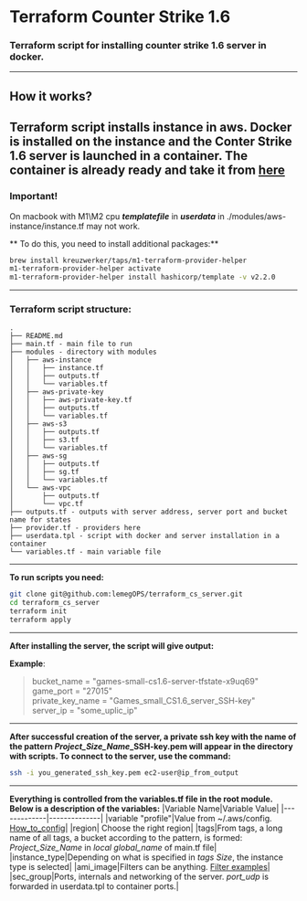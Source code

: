 # Terraform Counter Strike 1.6
### Terraform script for installing counter strike 1.6 server in docker.

---
## How it works?
Terraform script installs instance in aws. Docker is installed on the instance and the Conter Strike 1.6 server is launched in a container. The container is already ready and take it from [here](https://hub.docker.com/r/febley/counter-strike_server/)
---
### Important!
On macbook with M1\M2 cpu ***templatefile*** in ***userdata*** in ./modules/aws-instance/instance.tf may not work.


** To do this, you need to install additional packages:**
```bash
brew install kreuzwerker/taps/m1-terraform-provider-helper
m1-terraform-provider-helper activate
m1-terraform-provider-helper install hashicorp/template -v v2.2.0
```
---


### Terraform script structure:
```
.
├── README.md
├── main.tf - main file to run
├── modules - directory with modules
│   ├── aws-instance 
│   │   ├── instance.tf
│   │   ├── outputs.tf
│   │   └── variables.tf
│   ├── aws-private-key
│   │   ├── aws-private-key.tf
│   │   ├── outputs.tf
│   │   └── variables.tf
│   ├── aws-s3
│   │   ├── outputs.tf
│   │   ├── s3.tf
│   │   └── variables.tf
│   ├── aws-sg
│   │   ├── outputs.tf
│   │   ├── sg.tf
│   │   └── variables.tf
│   └── aws-vpc
│       ├── outputs.tf
│       └── vpc.tf
├── outputs.tf - outputs with server address, server port and bucket name for states
├── provider.tf - providers here
├── userdata.tpl - script with docker and server installation in a container
└── variables.tf - main variable file
```


---
**To run scripts you need:**
```bash
git clone git@github.com:lemegOPS/terraform_cs_server.git
cd terraform_cs_server
terraform init
terraform apply
```


---
**After installing the server, the script will give output:**

**Example**:
> bucket_name = "games-small-cs1.6-server-tfstate-x9uq69"\
> game_port = "27015"\
> private_key_name = "Games_small_CS1.6_server_SSH-key"\
> server_ip = "some_uplic_ip"


---
**After successful creation of the server, a private ssh key with the name of the pattern *Project_Size_Name*_SSH-key.pem will appear in the directory with scripts. To connect to the server, use the command:**
```bash
ssh -i you_generated_ssh_key.pem ec2-user@ip_from_output
```
---


**Everything is controlled from the variables.tf file in the root module.**
**Below is a description of the variables:**
|Variable Name|Variable Value|
|-------------|--------------|
|variable "profile"|Value from ~/.aws/config. [How_to_config](https://docs.aws.amazon.com/cli/latest/userguide/getting-started-quickstart.html#getting-started-quickstart-new-command)|
|region| Choose the right region|
|tags|From tags, a long name of all tags, a bucket according to the pattern, is formed: *Project_Size_Name* in *local* *global_name* of main.tf file|
|instance_type|Depending on what is specified in *tags* *Size*, the instance type is selected|
|ami_image|Filters can be anything. [Filter examples](https://registry.terraform.io/providers/hashicorp/aws/latest/docs/data-sources/ami)|
|sec_group|Ports, internals and networking of the server. *port_udp* is forwarded in userdata.tpl to container ports.|

